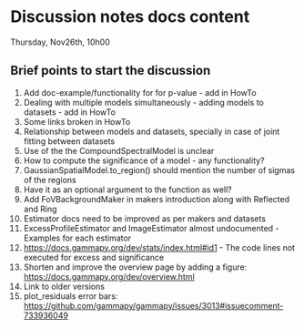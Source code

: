 # Discussion notes docs content
Thursday, Nov26th, 10h00

## Brief points to start the discussion

1. Add doc-example/functionality for for p-value - add in HowTo
2. Dealing with multiple models simultaneously - adding models to datasets - add in HowTo
3. Some links broken in HowTo
4. Relationship between models and datasets, specially in case of joint fitting between datasets
5. Use of the the CompoundSpectralModel is unclear
6. How to compute the significance of a model - any functionality?
7. GaussianSpatialModel.to_region() should mention the number of sigmas of the regions
8. Have it as an optional argument to the function as well?
9. Add FoVBackgroundMaker in makers introduction along with Reflected and Ring
10. Estimator docs need to be improved as per makers and datasets
11. ExcessProfileEstimator and ImageEstimator almost undocumented - Examples for each estimator
12. https://docs.gammapy.org/dev/stats/index.html#id1 - The code lines not executed for excess and significance
13. Shorten and improve the overview page by adding a figure: https://docs.gammapy.org/dev/overview.html 
14. Link to older versions
15. plot_residuals error bars: https://github.com/gammapy/gammapy/issues/3013#issuecomment-733936049
